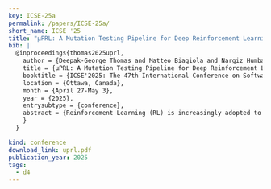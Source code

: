 ```yaml
---
key: ICSE-25a
permalink: /papers/ICSE-25a/
short_name: ICSE '25
title: "µPRL: A Mutation Testing Pipeline for Deep Reinforcement Learning based on Real Faults"
bib: |
  @inproceedings{thomas2025uprl,
    author = {Deepak-George Thomas and Matteo Biagiola and Nargiz Humbatova and Mohammad Wardat and Gunel Jahangirova and Hridesh Rajan and Paolo Tonella},
    title = {µPRL: A Mutation Testing Pipeline for Deep Reinforcement Learning based on Real Faults},
    booktitle = {ICSE'2025: The 47th International Conference on Software Engineering},
    location = {Ottawa, Canada},
    month = {April 27-May 3},
    year = {2025},
    entrysubtype = {conference},
    abstract = {Reinforcement Learning (RL) is increasingly adopted to train agents that can deal with complex sequential tasks, such as driving an autonomous vehicle or controlling a humanoid robot. Correspondingly, novel approaches are needed to ensure that RL agents have been tested adequately before going to production. Among them, mutation testing is quite promising, especially under the assumption that the injected faults (mutations) mimic the real ones. In this paper, we first describe a taxonomy of real RL faults obtained by repository mining. Then, we present the mutation operators derived from such real faults and implemented in the tool μPRL. Finally, we discuss the experimental results, showing that μPRL is effective at discriminating strong from weak test generators, hence providing useful feedback to developers about the adequacy of the generated test scenarios.
    }
  }

kind: conference
download_link: uprl.pdf
publication_year: 2025
tags:
  - d4
---
```


